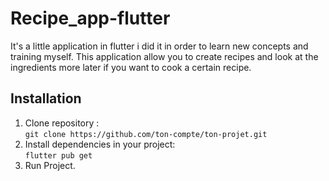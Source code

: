 # Recipe_app-flutter

It's a little application in flutter i did it in order to learn new concepts and training myself. This application allow you to create recipes and look at the ingredients more later if you want to cook a certain recipe.

## Installation

1. Clone repository :  
   `git clone https://github.com/ton-compte/ton-projet.git`
2. Install dependencies in your project:  
   `flutter pub get`
3. Run Project.

